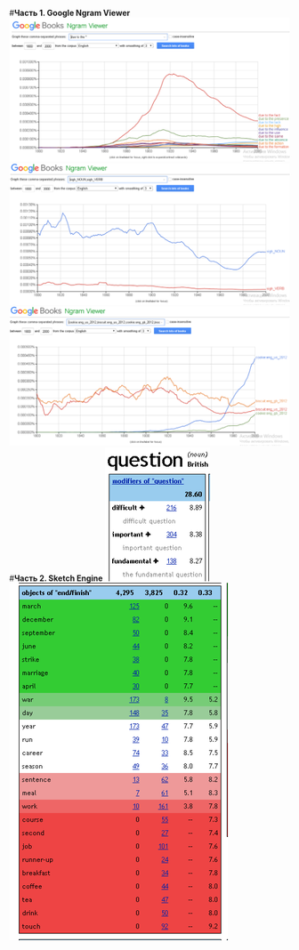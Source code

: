 #**Часть 1. Google Ngram Viewer**
![Image alt](https://github.com/AnastasiaAgapova/hw6/blob/master/1.png)
![Image alt](https://github.com/AnastasiaAgapova/hw6/blob/master/2.png)
![Image alt](https://github.com/AnastasiaAgapova/hw6/blob/master/3.png)
#**Часть 2. Sketch Engine**
![Image alt](https://github.com/AnastasiaAgapova/hw6/blob/master/4.png)
![Image alt](https://github.com/AnastasiaAgapova/hw6/blob/master/5.png)
